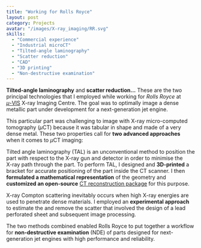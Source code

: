 ```yaml
---
title: "Working for Rolls Royce"
layout: post
category: Projects
avatar: "/images/X-ray_imaging/RR.svg"
skills:
  - "Commercial experience"
  - "Industrial microCT"
  - "Tilted-angle laminography"
  - "Scatter reduction"
  - "CAD"
  - "3D printing"
  - "Non-destructive examination"
---
```


**Tilted-angle laminography** and **scatter reduction...** These are the two principal technologies that I employed while working for _Rolls Royce_ at <nobr><a href="https://www.southampton.ac.uk/muvis/">$\mu$-VIS</a></nobr> <nobr>X-ray</nobr> Imaging Centre. The goal was to optimally image a dense metallic part under development for a next-generation jet engine.

This particular part was challenging to image with X-ray micro-computed tomography <nobr>($\mu$CT)</nobr> because it was tabular in shape and made of a very dense metal. These two properties call for **two advanced approaches** when it comes to $\mu$CT imaging:

Tilted angle laminography <nobr>(TAL)</nobr> is an unconventional method to position the part with respect to the X-ray gun and detector in order to minimise the <nobr>X-ray</nobr> path through the part. To perform TAL, I designed and **<nobr>3D-printed</nobr>** a bracket for accurate positioning of the part inside the CT scanner. I then **formulated a mathematical representation** of the geometry and **customized an open-source** <a href="https://github.com/CERN/TIGRE">CT reconstruction package</a> for this purpose.

X-ray Compton scattering inevitably occurs when high <nobr>X-ray</nobr> energies are used to penetrate dense materials. I employed an **experimental approach** to estimate the and remove the scatter that involved the design of a lead perforated sheet and subsequent image processing.

The two methods combined enabled Rolls Royce to put together a workflow for **non-destructive examination** (NDE) of parts designed for next-generation jet engines with high performance and reliability.
